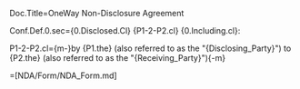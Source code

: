 Doc.Title=OneWay Non-Disclosure Agreement

Conf.Def.0.sec={0.Disclosed.Cl} {P1-2-P2.cl} {0.Including.cl}:

P1-2-P2.cl={m-}by {P1.the} (also referred to as the "{Disclosing_Party}") to {P2.the} (also referred to as the "{Receiving_Party}"){-m}

=[NDA/Form/NDA_Form.md]